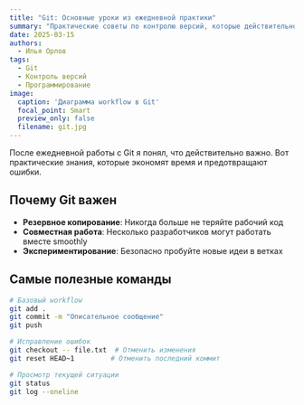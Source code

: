 ```yaml
---
title: "Git: Основные уроки из ежедневной практики"
summary: "Практические советы по контролю версий, которые действительно работают в реальных проектах."
date: 2025-03-15
authors:
  - Илья Орлов
tags:
  - Git
  - Контроль версий
  - Программирование
image:
  caption: 'Диаграмма workflow в Git'
  focal_point: Smart
  preview_only: false
  filename: git.jpg 
---
```


После ежедневной работы с Git я понял, что действительно важно. Вот практические знания, которые экономят время и предотвращают ошибки.

## Почему Git важен

- **Резервное копирование**: Никогда больше не теряйте рабочий код
- **Совместная работа**: Несколько разработчиков могут работать вместе smoothly  
- **Экспериментирование**: Безопасно пробуйте новые идеи в ветках

## Самые полезные команды

```bash
# Базовый workflow
git add .
git commit -m "Описательное сообщение"
git push

# Исправление ошибок
git checkout -- file.txt  # Отменить изменения
git reset HEAD~1         # Отменить последний коммит

# Просмотр текущей ситуации
git status
git log --oneline
